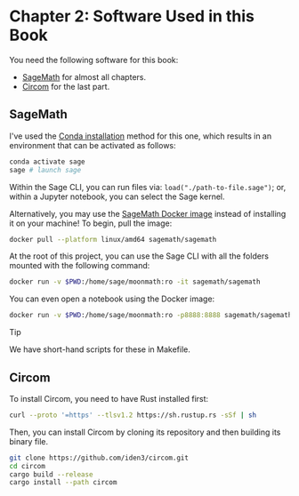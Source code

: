 # Chapter 2: Software Used in this Book

You need the following software for this book:

- [SageMath](https://www.sagemath.org/) for almost all chapters.
- [Circom](https://docs.circom.io/) for the last part.

## SageMath

I've used the [Conda installation](https://doc.sagemath.org/html/en/installation/conda.html) method for this one, which results in an environment that can be activated as follows:

```sh
conda activate sage
sage # launch sage
```

Within the Sage CLI, you can run files via: `load("./path-to-file.sage")`; or, within a Jupyter notebook, you can select the Sage kernel.

Alternatively, you may use the [SageMath Docker image](https://hub.docker.com/r/sagemath/sagemath) instead of installing it on your machine! To begin, pull the image:

```sh
docker pull --platform linux/amd64 sagemath/sagemath
```

At the root of this project, you can use the Sage CLI with all the folders mounted with the following command:

```sh
docker run -v $PWD:/home/sage/moonmath:ro -it sagemath/sagemath
```

You can even open a notebook using the Docker image:

```sh
docker run -v $PWD:/home/sage/moonmath:ro -p8888:8888 sagemath/sagemath sage-jupyter
```

> [!TIP]
>
> We have short-hand scripts for these in Makefile.

## Circom

To install Circom, you need to have Rust installed first:

```sh
curl --proto '=https' --tlsv1.2 https://sh.rustup.rs -sSf | sh
```

Then, you can install Circom by cloning its repository and then building its binary file.

```sh
git clone https://github.com/iden3/circom.git
cd circom
cargo build --release
cargo install --path circom
```
